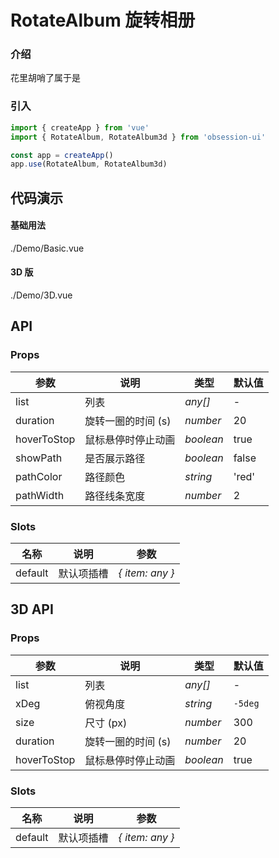 # RotateAlbum 旋转相册

### 介绍

花里胡哨了属于是

### 引入

```js
import { createApp } from 'vue'
import { RotateAlbum, RotateAlbum3d } from 'obsession-ui'

const app = createApp()
app.use(RotateAlbum, RotateAlbum3d)
```

## 代码演示

#### 基础用法

<demo-code transform>./Demo/Basic.vue</demo-code>

#### 3D 版

<demo-code transform>./Demo/3D.vue</demo-code>

## API

### Props

| 参数      | 说明           | 类型                                                                | 默认值 |
| --------- | -------------- | ------------------------------------------------------------------- | ------ |
| list   | 列表       | _any[]_          | -     |
| duration   | 旋转一圈的时间 (s) | _number_ | 20      |
| hoverToStop   | 鼠标悬停时停止动画 | _boolean_ | true      |
| showPath   | 是否展示路径 | _boolean_ | false      |
| pathColor | 路径颜色 | _string_ | 'red' |
| pathWidth | 路径线条宽度 | _number_ | 2 |

### Slots

| 名称    | 说明     | 参数 |
| ------- | -------- | ------- |
| default | 默认项插槽 | _{ item: any }_ |

## 3D API

### Props

| 参数      | 说明           | 类型                                                                | 默认值 |
| --------- | -------------- | ------------------------------------------------------------------- | ------ |
| list   | 列表       | _any[]_          | -     |
| xDeg     | 俯视角度   | _string_           | `-5deg`      |
| size   | 尺寸 (px) | _number_ | 300      |
| duration   | 旋转一圈的时间 (s) | _number_ | 20      |
| hoverToStop   | 鼠标悬停时停止动画 | _boolean_ | true      |

### Slots

| 名称    | 说明     | 参数 |
| ------- | -------- | ------- |
| default | 默认项插槽 | _{ item: any }_ |